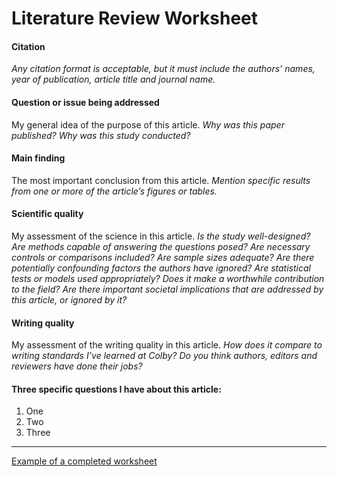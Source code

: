 # Literature Review Worksheet

#### Citation

*Any citation format is acceptable, but it must include the authors’ names, year of publication, article title and journal name.*

#### Question or issue being addressed

My general idea of the purpose of this article. *Why was this paper published? Why was this study conducted?*

#### Main finding

The most important conclusion from this article. *Mention specific results from one or more of the article’s figures or tables.*

#### Scientific quality

My assessment of the science in this article. *Is the study well-designed? Are methods capable of answering the questions posed? Are necessary controls or comparisons included? Are sample sizes adequate? Are there potentially confounding factors the authors have ignored? Are statistical tests or models used appropriately? Does it make a worthwhile contribution to the field? Are there important societal implications that are addressed by this article, or ignored by it?*

#### Writing quality

My assessment of the writing quality in this article. *How does it compare to writing standards I’ve learned at Colby? Do you think authors, editors and reviewers have done their jobs?*

#### Three specific questions I have about this article:

1.   One
2.   Two
3.   Three

---

[Example of a completed worksheet](https://github.com/aphanotus/openEd/blob/main/BI401.22F.GenoEcoEvo/literature.discussion.worksheet.example.md)
